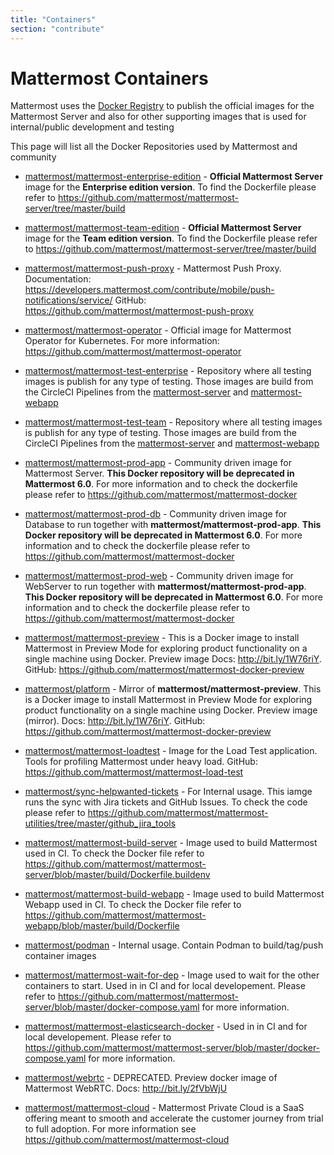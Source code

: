```yaml
---
title: "Containers"
section: "contribute"
---
```


# Mattermost Containers

Mattermost uses the [Docker Registry](https://hub.docker.com/u/mattermost) to publish the official images for the Mattermost Server and also for other supporting images that is used for internal/public development and testing

This page will list all the Docker Repositories used by Mattermost and community

- [mattermost/mattermost-enterprise-edition](https://hub.docker.com/r/mattermost/mattermost-enterprise-edition) - **Official Mattermost Server** image for the **Enterprise edition version**. To find the Dockerfile please refer to https://github.com/mattermost/mattermost-server/tree/master/build

- [mattermost/mattermost-team-edition](https://hub.docker.com/r/mattermost/mattermost-team-edition) - **Official Mattermost Server** image for the **Team edition version**. To find the Dockerfile please refer to https://github.com/mattermost/mattermost-server/tree/master/build

- [mattermost/mattermost-push-proxy](https://hub.docker.com/r/mattermost/mattermost-push-proxy) - Mattermost Push Proxy. Documentation: https://developers.mattermost.com/contribute/mobile/push-notifications/service/ GitHub: https://github.com/mattermost/mattermost-push-proxy

- [mattermost/mattermost-operator](https://hub.docker.com/r/mattermost/mattermost-operator) - Official image for Mattermost Operator for Kubernetes. For more information: https://github.com/mattermost/mattermost-operator

- [mattermost/mattermost-test-enterprise](https://hub.docker.com/r/mattermost/mattermost-test-enterprise) - Repository where all testing images is publish for any type of testing. Those images are build from the CircleCI Pipelines from the [mattermost-server](https://github.com/mattermost/mattermost-server) and [mattermost-webapp](https://github.com/mattermost/mattermost-webapp)

- [mattermost/mattermost-test-team](https://hub.docker.com/r/mattermost/mattermost-test-team) - Repository where all testing images is publish for any type of testing. Those images are build from the CircleCI Pipelines from the [mattermost-server](https://github.com/mattermost/mattermost-server) and [mattermost-webapp](https://github.com/mattermost/mattermost-webapp)

- [mattermost/mattermost-prod-app](https://hub.docker.com/r/mattermost/mattermost-prod-app) - Community driven image for Mattermost Server. **This Docker repository will be deprecated in Mattermost 6.0**. For more information and to check the dockerfile please refer to https://github.com/mattermost/mattermost-docker

- [mattermost/mattermost-prod-db](https://hub.docker.com/r/mattermost/mattermost-prod-db) - Community driven image for Database to run together with **mattermost/mattermost-prod-app**. **This Docker repository will be deprecated in Mattermost 6.0**. For more information and to check the dockerfile please refer to https://github.com/mattermost/mattermost-docker

- [mattermost/mattermost-prod-web](https://hub.docker.com/r/mattermost/mattermost-prod-web) - Community driven image for WebServer to run together with **mattermost/mattermost-prod-app**. **This Docker repository will be deprecated in Mattermost 6.0**. For more information and to check the dockerfile please refer to https://github.com/mattermost/mattermost-docker

- [mattermost/mattermost-preview](https://hub.docker.com/r/mattermost/mattermost-preview) - This is a Docker image to install Mattermost in Preview Mode for exploring product functionality on a single machine using Docker. Preview image Docs: http://bit.ly/1W76riY. GitHub: https://github.com/mattermost/mattermost-docker-preview

- [mattermost/platform](https://hub.docker.com/r/mattermost/platform) - Mirror of **mattermost/mattermost-preview**. This is a Docker image to install Mattermost in Preview Mode for exploring product functionality on a single machine using Docker. Preview image (mirror). Docs: http://bit.ly/1W76riY. GitHub: https://github.com/mattermost/mattermost-docker-preview

- [mattermost/mattermost-loadtest](https://hub.docker.com/r/mattermost/mattermost-loadtest) - Image for the Load Test application. Tools for profiling Mattermost under heavy load. GitHub: https://github.com/mattermost/mattermost-load-test

- [mattermost/sync-helpwanted-tickets](https://hub.docker.com/r/mattermost/sync-helpwanted-tickets) - For Internal usage. This iamge runs the sync with Jira tickets and GitHub Issues. To check the code please refer to https://github.com/mattermost/mattermost-utilities/tree/master/github_jira_tools

- [mattermost/mattermost-build-server](https://hub.docker.com/r/mattermost/mattermost-build-server) - Image used to build Mattermost used in CI. To check the Docker file refer to https://github.com/mattermost/mattermost-server/blob/master/build/Dockerfile.buildenv

- [mattermost/mattermost-build-webapp](https://hub.docker.com/r/mattermost/mattermost-build-webapp) - Image used to build Mattermost Webapp used in CI. To check the Docker file refer to https://github.com/mattermost/mattermost-webapp/blob/master/build/Dockerfile

- [mattermost/podman](https://hub.docker.com/repository/docker/mattermost/podman) - Internal usage. Contain Podman to build/tag/push container images

- [mattermost/mattermost-wait-for-dep](https://hub.docker.com/r/mattermost/mattermost-wait-for-dep) - Image used to wait for the other containers to start. Used in in CI and for local developement. Please refer to https://github.com/mattermost/mattermost-server/blob/master/docker-compose.yaml for more information.

- [mattermost/mattermost-elasticsearch-docker](https://hub.docker.com/r/mattermost/mattermost-elasticsearch-docker) - Used in in CI and for local developement. Please refer to https://github.com/mattermost/mattermost-server/blob/master/docker-compose.yaml for more information.

- [mattermost/webrtc](https://hub.docker.com/repository/docker/mattermost/webrtc) - DEPRECATED. Preview docker image of Mattermost WebRTC. Docs: http://bit.ly/2fVbWjU

- [mattermost/mattermost-cloud](https://hub.docker.com/r/mattermost/mattermost-cloud) - Mattermost Private Cloud is a SaaS offering meant to smooth and accelerate the customer journey from trial to full adoption. For more information see https://github.com/mattermost/mattermost-cloud